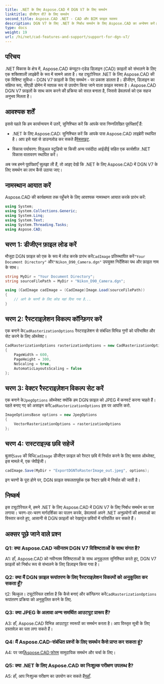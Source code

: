 ```yaml
---
title: .NET के लिए Aspose.CAD में DGN V7 के लिए समर्थन
linktitle: डीजीएन वी7 के लिए समर्थन
second_title: Aspose.CAD .NET - CAD और BIM फ़ाइल स्वरूप
description: DGN V7 के लिए .NET के निर्बाध समर्थन के लिए Aspose.CAD का अन्वेषण करें। चरण-दर-चरण मार्गदर्शन के साथ आसानी से डीजीएन फ़ाइलों को रेखापुंज छवियों में परिवर्तित करें।
type: docs
weight: 19
url: /hi/net/cad-features-and-support/support-for-dgn-v7/
---
```

## परिचय

.NET विकास के क्षेत्र में, Aspose.CAD कंप्यूटर-एडेड डिज़ाइन (CAD) फ़ाइलों को संभालने के लिए एक शक्तिशाली लाइब्रेरी के रूप में सामने आता है। यह ट्यूटोरियल .NET के लिए Aspose.CAD की एक विशिष्ट सुविधा - DGN V7 फ़ाइलों के लिए समर्थन - पर प्रकाश डालता है। डीजीएन, डिज़ाइन का संक्षिप्त रूप, सीएडी डोमेन में व्यापक रूप से उपयोग किया जाने वाला फ़ाइल स्वरूप है। Aspose.CAD DGN V7 फ़ाइलों के साथ काम करने की प्रक्रिया को सरल बनाता है, जिससे डेवलपर्स को एक सहज अनुभव मिलता है।

## आवश्यक शर्तें

इससे पहले कि हम कार्यान्वयन में उतरें, सुनिश्चित करें कि आपके पास निम्नलिखित पूर्वापेक्षाएँ हैं:

-  .NET के लिए Aspose.CAD: सुनिश्चित करें कि आपके पास Aspose.CAD लाइब्रेरी स्थापित है। आप इसे यहां से डाउनलोड कर सकते हैं[वेबसाइट](https://releases.aspose.com/cad/net/).

- विकास पर्यावरण: विज़ुअल स्टूडियो या किसी अन्य पसंदीदा आईडीई सहित एक कार्यशील .NET विकास वातावरण स्थापित करें।

अब जब हमने पूर्वापेक्षाएँ सुलझा ली हैं, तो आइए देखें कि .NET के लिए Aspose.CAD में DGN V7 के लिए समर्थन का लाभ कैसे उठाया जाए।

## नामस्थान आयात करें

Aspose.CAD की कार्यक्षमता तक पहुँचने के लिए आवश्यक नामस्थान आयात करके प्रारंभ करें:

```csharp
using System;
using System.Collections.Generic;
using System.Linq;
using System.Text;
using System.Threading.Tasks;
using Aspose.CAD;
```

## चरण 1: डीजीएन फ़ाइल लोड करें

 मौजूदा DGN फ़ाइल को एक के रूप में लोड करके प्रारंभ करें`CadImage` प्रतिस्थापित करें`"Your Document Directory"` और`"Nikon_D90_Camera.dgn"` उपयुक्त निर्देशिका पथ और फ़ाइल नाम के साथ।

```csharp
string MyDir = "Your Document Directory";
string sourceFilePath = MyDir + "Nikon_D90_Camera.dgn";

using (CadImage cadImage = (CadImage)Image.Load(sourceFilePath))
{
    // आगे के चरणों के लिए कोड यहां दिया गया है...
}
```

## चरण 2: रैस्टराइज़ेशन विकल्प कॉन्फ़िगर करें

 एक बनाने के`CadRasterizationOptions` रैस्टराइज़ेशन से संबंधित विभिन्न गुणों को परिभाषित और सेट करने के लिए ऑब्जेक्ट।

```csharp
CadRasterizationOptions rasterizationOptions = new CadRasterizationOptions
{
    PageWidth = 600,
    PageHeight = 300,
    NoScaling = true,
    AutomaticLayoutsScaling = false
};
```

## चरण 3: वेक्टर रैस्टराइज़ेशन विकल्प सेट करें

 एक बनाने के`JpegOptions` ऑब्जेक्ट क्योंकि हम DGN फ़ाइल को JPEG में कनवर्ट करना चाहते हैं। पहले बनाए गए को असाइन करें`CadRasterizationOptions` इस पर आपत्ति करो.

```csharp
ImageOptionsBase options = new JpegOptions
{
    VectorRasterizationOptions = rasterizationOptions
};
```

## चरण 4: रास्टराइज़्ड छवि सहेजें

 बुलाएं`Save` की विधि`CadImage` डीजीएन फ़ाइल को रैस्टर छवि में निर्यात करने के लिए क्लास ऑब्जेक्ट, इस मामले में, एक जेपीईजी।

```csharp
cadImage.Save(MyDir + "ExportDGNToRasterImage_out.jpeg", options);
```

इन चरणों के पूरा होने पर, DGN फ़ाइल सफलतापूर्वक एक रैस्टर छवि में निर्यात की जाती है।

## निष्कर्ष

इस ट्यूटोरियल में, हमने .NET के लिए Aspose.CAD में DGN V7 के लिए निर्बाध समर्थन का पता लगाया। चरण-दर-चरण मार्गदर्शिका का पालन करके, डेवलपर्स अपने .NET अनुप्रयोगों की क्षमताओं का विस्तार करते हुए, आसानी से DGN फ़ाइलों को रेखापुंज छवियों में परिवर्तित कर सकते हैं।

## अक्सर पूछे जाने वाले प्रश्न

### Q1: क्या Aspose.CAD नवीनतम DGN V7 विशिष्टताओं के साथ संगत है?

A1: हाँ, Aspose.CAD को नवीनतम विशिष्टताओं के साथ अनुकूलता सुनिश्चित करते हुए, DGN V7 फ़ाइलों को निर्बाध रूप से संभालने के लिए डिज़ाइन किया गया है।

### Q2: क्या मैं DGN फ़ाइल रूपांतरण के लिए रैस्टराइज़ेशन विकल्पों को अनुकूलित कर सकता हूँ?

 ए2: बिल्कुल। ट्यूटोरियल दर्शाता है कि कैसे बनाएं और कॉन्फ़िगर करें`CadRasterizationOptions` रूपांतरण प्रक्रिया को अनुकूलित करने के लिए.

### Q3: क्या JPEG के अलावा अन्य समर्थित आउटपुट प्रारूप हैं?

A3: हाँ, Aspose.CAD विभिन्न आउटपुट स्वरूपों का समर्थन करता है। आप विस्तृत सूची के लिए दस्तावेज़ का पता लगा सकते हैं।

### Q4: मैं Aspose.CAD-संबंधित प्रश्नों के लिए समर्थन कैसे प्राप्त कर सकता हूं?

 A4: पर जाएँ[Aspose.CAD फोरम](https://forum.aspose.com/c/cad/19) सामुदायिक समर्थन और चर्चा के लिए।

### Q5: क्या .NET के लिए Aspose.CAD का निःशुल्क परीक्षण उपलब्ध है?

 A5: हाँ, आप निःशुल्क परीक्षण का उपयोग कर सकते हैं[यहाँ](https://releases.aspose.com/).